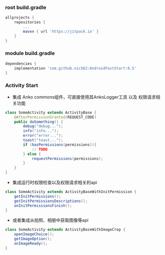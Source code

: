 
### root build.gradle
```gradle
allprojects {
    repositories {
        ...
        maven { url 'https://jitpack.io' }
    }
}
```

### module build.gradle
```gradle
dependencies {
    implementation 'com.github.nic562:AndroidFastStart:0.5'
}
```

### Activity Start
- 集成 Anko commons组件，可直接使用其AnkoLogger工具 以及 权限请求相关功能
```java
class SomeActivity extends ActivityBase {
    @AfterPermissionGranted(REQUEST_CODE)
    public doSomething() {
        debug("debug...");
        info("info...");
        error("error...");
        toast("toast...");
        if (hasPermissions(permissions)){
            // TODO
        } else {
            requestPermissions(permissions);
        }
    }
}
```

- 集成运行时权限检查以及权限请求相关的api
```java
class SomeActivity extends ActivityBaseWithInitPermission {
    getInitPermissions();
    getInitPermissionsDescriptions();
    onInitPermissionsFinish();
}
```

- 或者集成从拍照、相册中获取图像等api
```java
class SomeActivity extends ActivityBaseWithImageCrop {
    openImageChoice();
    getImageOption();
    onImageReady();
}
```